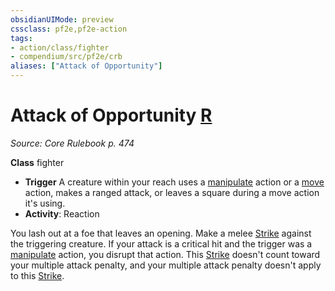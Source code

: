 ```yaml
---
obsidianUIMode: preview
cssclass: pf2e,pf2e-action
tags:
- action/class/fighter
- compendium/src/pf2e/crb
aliases: ["Attack of Opportunity"]
---
```

# Attack of Opportunity [R](chapter-9-playing-the-game.md#Actions "Reaction")
*Source: Core Rulebook p. 474*  

**Class** fighter
- **Trigger** A creature within your reach uses a [manipulate](manipulate.md) action or a [move](move.md) action, makes a ranged attack, or leaves a square during a move action it's using.
- **Activity**: Reaction

You lash out at a foe that leaves an opening. Make a melee [Strike](strike.md) against the triggering creature. If your attack is a critical hit and the trigger was a [manipulate](manipulate.md) action, you disrupt that action. This [Strike](strike.md) doesn't count toward your multiple attack penalty, and your multiple attack penalty doesn't apply to this [Strike](strike.md).
